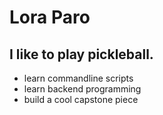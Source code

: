 # Lora Paro
## I like to play pickleball.
- learn commandline scripts
- learn backend programming
- build a cool capstone piece
